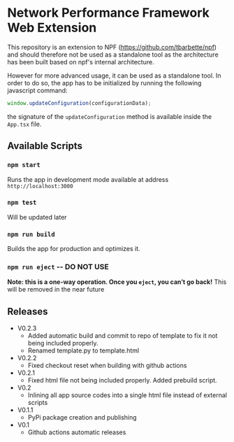 # Network Performance Framework Web Extension

This repository is an extension to NPF (<https://github.com/tbarbette/npf>) and should therefore not be used as a standalone tool as the architecture has been built based on npf's internal architecture.

However for more advanced usage, it can be used as a standalone tool. In order to do so, the app has to be initialized by running the following javascript command:

```js
window.updateConfiguration(configurationData);
```

the signature of the `updateConfiguration` method is available inside the `App.tsx` file.

## Available Scripts

### `npm start`

Runs the app in development mode available at address `http://localhost:3000`

### `npm test`

Will be updated later

### `npm run build`

Builds the app for production and optimizes it.

### `npm run eject` -- DO NOT USE

**Note: this is a one-way operation. Once you `eject`, you can’t go back!**
This will be removed in the near future

## Releases

- V0.2.3
  - Added automatic build and commit to repo of template to fix it not being included properly.
  - Renamed template.py to template.html
- V0.2.2
  - Fixed checkout reset when building with github actions
- V0.2.1
  - Fixed html file not being included properly. Added prebuild script.
- V0.2
  - Inlining all app source codes into a single html file instead of external scripts
- V0.1.1
  - PyPi package creation and publishing
- V0.1
  - Github actions automatic releases
